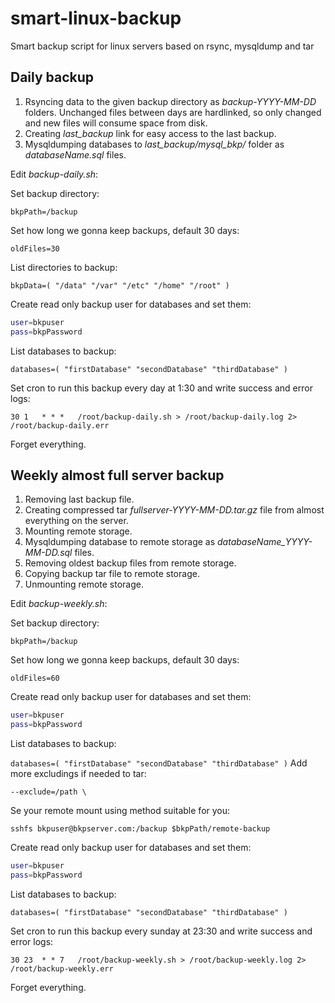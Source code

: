 # smart-linux-backup
Smart backup script for linux servers based on rsync, mysqldump and tar

## Daily backup

1. Rsyncing data to the given backup directory as *backup-YYYY-MM-DD* folders. Unchanged files between days are hardlinked, so only changed and new files will consume space from disk.
2. Creating *last_backup* link for easy access to the last backup.
3. Mysqldumping  databases to *last_backup/mysql_bkp/* folder as *databaseName.sql* files.

Edit *backup-daily.sh*:

Set backup directory:

`bkpPath=/backup`

Set how long we gonna keep backups, default 30 days:

`oldFiles=30`

List directories to backup:

`bkpData=( "/data" "/var" "/etc" "/home" "/root" )`

Create read only backup user for databases and set them:

```bash
user=bkpuser
pass=bkpPassword
```

List databases to backup:

`databases=( "firstDatabase" "secondDatabase" "thirdDatabase" )`

Set cron to run this backup every day at 1:30 and write success and error logs:

`30 1	* * *	/root/backup-daily.sh > /root/backup-daily.log 2> /root/backup-daily.err`

Forget everything.

## Weekly almost full server backup

1. Removing last backup file.
2. Creating compressed tar *fullserver-YYYY-MM-DD.tar.gz* file from almost everything on the server.
3. Mounting remote storage.
4. Mysqldumping database to remote storage as *databaseName_YYYY-MM-DD.sql* files.
5. Removing oldest backup files from remote storage.
6. Copying backup tar file to remote storage.
7. Unmounting remote storage.

Edit *backup-weekly.sh*:

Set backup directory:

`bkpPath=/backup`

Set how long we gonna keep backups, default 30 days:

`oldFiles=60`


Create read only backup user for databases and set them:

```bash
user=bkpuser
pass=bkpPassword
```

List databases to backup:

`databases=( "firstDatabase" "secondDatabase" "thirdDatabase" )`
Add more excludings if needed to tar:

`--exclude=/path \`

Se your remote mount using method suitable for you:

`sshfs bkpuser@bkpserver.com:/backup $bkpPath/remote-backup`

Create read only backup user for databases and set them:

```bash
user=bkpuser
pass=bkpPassword
```

List databases to backup:

`databases=( "firstDatabase" "secondDatabase" "thirdDatabase" )`

Set cron to run this backup every sunday at 23:30 and write success and error logs:

`30 23	* * 7	/root/backup-weekly.sh > /root/backup-weekly.log 2> /root/backup-weekly.err`

Forget everything.
